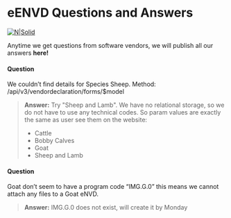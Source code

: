 # eENVD Questions and Answers

[![N|Solid](https://lpa.nlis.com.au/img/logo.png)](https://lpa.nlis.com.au/)

Anytime we get questions from software vendors, we will publish all our answers **here!**



#### <i class="icon-refresh"></i>Question
We couldn’t find details for Species Sheep. Method: /api/v3/vendordeclaration/forms/$model

> **Answer:** 
Try "Sheep and Lamb". We have no relational storage, so we do not have to use any technical codes. So param values are exactly the same as user see them on the website:
> - Cattle
> - Bobby Calves
> - Goat
> - Sheep and Lamb


#### <i class="icon-refresh"></i>Question
Goat don’t seem to have a program code “IMG.G.0” this means we cannot attach any files to a Goat eNVD.
> **Answer:** 
IMG.G.0 does not exist, will create it by Monday
 
